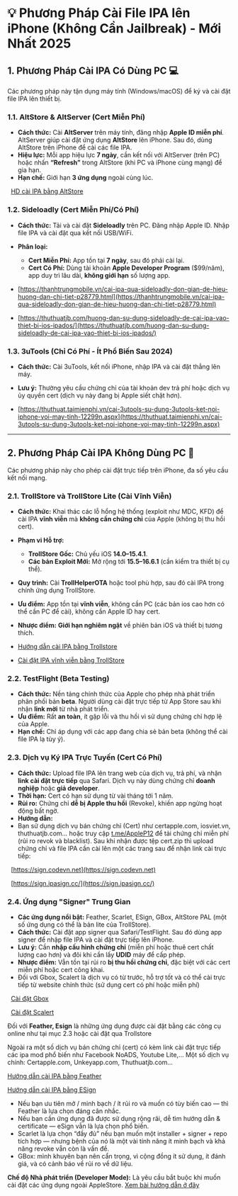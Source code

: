 # 💡 Phương Pháp Cài File IPA lên iPhone (Không Cần Jailbreak) - Mới Nhất 2025

## 1\. Phương Pháp Cài IPA Có Dùng PC 💻

Các phương pháp này tận dụng máy tính (Windows/macOS) để ký và cài đặt file IPA lên thiết bị.

### 1.1. AltStore \& AltServer (Cert Miễn Phí)

* **Cách thức:** Cài **AltServer** trên máy tính, đăng nhập **Apple ID miễn phí**. AltServer giúp cài đặt ứng dụng **AltStore** lên iPhone. Sau đó, dùng AltStore trên iPhone để cài các file IPA.
* **Hiệu lực:** Mỗi app hiệu lực **7 ngày**, cần kết nối với AltServer (trên PC) hoặc nhấn **“Refresh”** trong AltStore (khi PC và iPhone cùng mạng) để gia hạn.
* **Hạn chế:** Giới hạn **3 ứng dụng** ngoài cùng lúc.

    [HD cài IPA bằng AltStore](https://ios.codevn.net/huong-dan-cai-ipa-bang-altstore-windows/)



### 1.2. Sideloadly (Cert Miễn Phí/Có Phí)

* **Cách thức:** Tải và cài đặt **Sideloadly** trên PC. Đăng nhập Apple ID. Nhập file IPA và cài đặt qua kết nối USB/WiFi.
* **Phân loại:**

  * **Cert Miễn Phí:** App tồn tại **7 ngày**, sau đó phải cài lại.
  * **Cert Có Phí:** Dùng tài khoản **Apple Developer Program** ($99/năm), app duy trì lâu dài, **không giới hạn** số lượng app.

* [https://thanhtrungmobile.vn/cai-ipa-qua-sideloadly-don-gian-de-hieu-huong-dan-chi-tiet-p28779.html](https://thanhtrungmobile.vn/cai-ipa-qua-sideloadly-don-gian-de-hieu-huong-dan-chi-tiet-p28779.html)
* [https://thuthuatjb.com/huong-dan-su-dung-sideloadly-de-cai-ipa-vao-thiet-bi-ios-ipados/](https://thuthuatjb.com/huong-dan-su-dung-sideloadly-de-cai-ipa-vao-thiet-bi-ios-ipados/)

### 1.3. 3uTools (Chỉ Có Phí - Ít Phổ Biến Sau 2024)

* **Cách thức:** Cài 3uTools, kết nối iPhone, nhập IPA và cài đặt thẳng lên máy.
* **Lưu ý:** Thường yêu cầu chứng chỉ của tài khoản dev trả phí hoặc dịch vụ ủy quyền cert (dịch vụ này đang bị Apple siết chặt hơn).

* [https://thuthuat.taimienphi.vn/cai-3utools-su-dung-3utools-ket-noi-iphone-voi-may-tinh-12299n.aspx](https://thuthuat.taimienphi.vn/cai-3utools-su-dung-3utools-ket-noi-iphone-voi-may-tinh-12299n.aspx)

---

## 2\. Phương Pháp Cài IPA Không Dùng PC 📲

Các phương pháp này cho phép cài đặt trực tiếp trên iPhone, đa số yêu cầu kết nối mạng.

### 2.1. TrollStore và TrollStore Lite (Cài Vĩnh Viễn)

* **Cách thức:** Khai thác các lỗ hổng hệ thống (exploit như MDC, KFD) để cài IPA **vĩnh viễn** mà **không cần chứng chỉ** của Apple (không bị thu hồi cert).
* **Phạm vi Hỗ trợ:**

  * **TrollStore Gốc:** Chủ yếu iOS **14.0–15.4.1**.
  * **Các bản Exploit Mới:** Mở rộng tới **15.5–16.6.1** (cần kiểm tra thiết bị cụ thể).

* **Quy trình:** Cài **TrollHelperOTA** hoặc tool phù hợp, sau đó cài IPA trong chính ứng dụng TrollStore.
* **Ưu điểm:** App tồn tại **vĩnh viễn**, không cần PC (các bản ios cao hơn có thể cần PC để cài), không cần Apple ID hay cert.
* **Nhược điểm:** **Giới hạn nghiêm ngặt** về phiên bản iOS và thiết bị tương thích.

*  [Hướng dẫn cài IPA bằng Trollstore](https://drphe.github.io/KhoIPA/view/note/?source=aHR0cHMlM0ElMkYlMkZkcnBoZS5naXRodWIuaW8lMkZLaG9JUEElMkZyZXBvLmRldmVsb3BtZW50Lmpzb24=&link=trollstore.md)

* [Cài đặt IPA vĩnh viễn bằng TrollStore](https://thuthuatjb.com/huong-dan-su-dung-trollstore-de-cai-file-ipa-vinh-vien-tren-ios-ipados/)


### 2.2. TestFlight (Beta Testing)

* **Cách thức:** Nền tảng chính thức của Apple cho phép nhà phát triển phân phối bản **beta**. Người dùng cài đặt trực tiếp từ App Store sau khi nhận **link mời** từ nhà phát triển.
* **Ưu điểm:** Rất **an toàn**, ít gặp lỗi và thu hồi vì sử dụng chứng chỉ hợp lệ của Apple.
* **Hạn chế:** Chỉ áp dụng với các app đang chia sẻ bản beta (không thể cài file IPA lạ tùy ý).



### 2.3. Dịch vụ Ký IPA Trực Tuyến (Cert Có Phí)

* **Cách thức:** Upload file IPA lên trang web của dịch vụ, trả phí, và nhận **link cài đặt trực tiếp** qua Safari. Dịch vụ này dùng chứng chỉ **doanh nghiệp** hoặc **giả developer**.
* **Thời hạn:** Cert có hạn sử dụng từ vài tháng tới 1 năm.
* **Rủi ro:** Chứng chỉ **dễ bị Apple thu hồi** (Revoke), khiến app ngừng hoạt động bất ngờ.
* **Hướng dẫn:**
* Bạn sử dụng dịch vụ bán chứng chỉ (Cert) như certapple.com, iosviet.vn, thuthuatjb.com... hoặc truy cập [t.me/AppleP12](https://t.me/AppleP12) để tải chứng chỉ miễn phí (rủi ro revok và blacklist). Sau khi nhận được tệp cert.zip thì upload chứng chỉ và file IPA cần cài lên một các trang sau để nhận link cài trực tiếp:

   [https://sign.codevn.net](https://sign.codevn.net)

   [https://sign.ipasign.cc/](https://sign.ipasign.cc/)



### 2.4. Ứng dụng "Signer" Trung Gian

* **Các ứng dụng nổi bật:** Feather, Scarlet, ESign, GBox, AltStore PAL (một số ứng dụng có thể là bản lite của TrollStore).
* **Cách thức:** Cài đặt app signer qua Safari/TestFlight. Sau đó dùng app signer để nhập file IPA và cài đặt trực tiếp lên iPhone.
* **Lưu ý:** Cần **nhập cấu hình chứng chỉ** (miễn phí hoặc thuê cert chất lượng cao hơn) và đôi khi cần lấy **UDID** máy để cấp phép.
* **Nhược điểm:** Vẫn tồn tại rủi ro **bị thu hồi chứng chỉ**, đặc biệt với các cert miễn phí hoặc cert công khai.
* Đối với Gbox, Scalert là dịch vụ có từ trước, hỗ trợ tốt và có thể cài trực tiếp từ website chính thức (sử dụng cert có phí hoặc miễn phí)

   [Cài đặt Gbox](https://gbox.run/)

   [Cài đặt Scalert](https://usescarletapp.com)



Đối với **Feather, Esign** là những ứng dụng được cài đặt bằng các công cụ online như tại mục 2.3 hoặc cài đặt qua Trollstore

Ngoài ra một số dịch vụ bán chứng chỉ (cert) có kèm link cài đặt trực tiếp các ipa mod phổ biến như Facebook NoADS, Youtube Lite,... Một số dịch vụ chính: Certapple.com, Unkeyapp.com, Thuthuatjb.com...


[Hướng dẫn cài IPA bằng Feather](https://thuthuatjb.com/huong-dan-su-dung-feather-de-cai-ipa-tren-cac-thiet-bi-ios-ipados/)

[Hướng dẫn cài IPA bằng ESign](https://certapple.com/index.php/blog/huong-dan-su-dung-esign-de-cai-ipa-tren-cac-thiet-bi-iphoneipad)



* Nếu bạn ưu tiên mở / minh bạch / ít rủi ro và muốn có tùy biến cao — thì Feather là lựa chọn đáng cân nhắc.
* Nếu bạn cần ứng dụng đã được sử dụng rộng rãi, dễ tìm hướng dẫn \& certificate — eSign vẫn là lựa chọn phổ biến.
* Scarlet là lựa chọn “đầy đủ” nếu bạn muốn một installer + signer + repo tích hợp — nhưng bệnh của nó là một vài tính năng ít minh bạch và khả năng revoke vẫn còn là vấn đề.
* GBox: mình khuyên bạn nên cẩn trọng, vì cộng đồng ít sử dụng, ít đánh giá, và có cảnh báo về rủi ro về dữ liệu.


**Chế độ Nhà phát triển (Developer Mode):** Là yêu cầu bắt buộc khi muốn cài đặt các ứng dụng ngoài AppleStore.
[Xem bài hướng dẫn ở đây](https://drphe.github.io/KhoIPA/view/note/?source=aHR0cHMlM0ElMkYlMkZkcnBoZS5naXRodWIuaW8lMkZLaG9JUEElMkZyZXBvLmRldmVsb3BtZW50Lmpzb24=&link=developermod.md)

